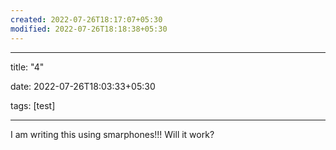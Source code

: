```yaml
---
created: 2022-07-26T18:17:07+05:30
modified: 2022-07-26T18:18:38+05:30
---
```


---

title: "4"

date: 2022-07-26T18:03:33+05:30

tags: [test]

---
I am writing this using smarphones!!! Will it work?
